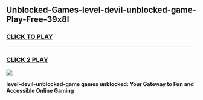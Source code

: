 
## Unblocked-Games-level-devil-unblocked-game-Play-Free-39x8l
<h3>
<a href="https://premium76.site?title=level-devil-unblocked-game&ref=21A">CLICK TO PLAY</a></h3>
<hr>

<h3>
<a href="https://premium76.site?title=level-devil-unblocked-game&ref=21A">CLICK 2 PLAY</a>
  
</h3>

<a href="https://premium76.site?title=level-devil-unblocked-game&ref=21A"><img src="https://clearcache.store/games.png"></a>


**level-devil-unblocked-game games unblocked: Your Gateway to Fun and Accessible Online Gaming**
